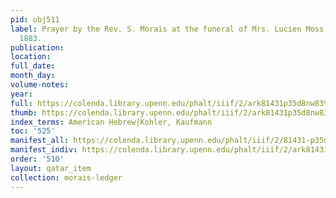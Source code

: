 ```yaml
---
pid: obj511
label: Prayer by the Rev. S. Morais at the funeral of Mrs. Lucien Moss, May 11th,
  1883.
publication:
location:
full_date:
month_day:
volume-notes:
year:
full: https://colenda.library.upenn.edu/phalt/iiif/2/ark81431p35d8nw83%2FSHA256E-s6551720--fd1bf9e741adc5f3fc1c9f70702bc5dda79c87649367f9e4f2dcf5c78761787b.jpeg/full/3500,/0/default.jpg
thumb: https://colenda.library.upenn.edu/phalt/iiif/2/ark81431p35d8nw83%2FSHA256E-s6551720--fd1bf9e741adc5f3fc1c9f70702bc5dda79c87649367f9e4f2dcf5c78761787b.jpeg/full/!200,200/0/default.jpg
index_terms: American Hebrew|Kohler, Kaufmann
toc: '525'
manifest_all: https://colenda.library.upenn.edu/phalt/iiif/2/81431-p35d8nw83/manifest
manifest_indiv: https://colenda.library.upenn.edu/phalt/iiif/2/ark81431p35d8nw83%2FSHA256E-s6551720--fd1bf9e741adc5f3fc1c9f70702bc5dda79c87649367f9e4f2dcf5c78761787b.jpeg
order: '510'
layout: qatar_item
collection: morais-ledger
---
```

